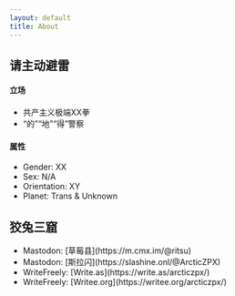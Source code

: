 ```yaml
---
layout: default
title: About
---
```


<h2>请主动避雷</h2>

<h4>立场</h4>
<ul>
  <li>共产主义极端XX拳</li>
  <li>“的”“地”“得”警察</li>
</ul>

  <h4>属性</h4>
<ul>
  <li>Gender: XX</li>
  <li>Sex: N/A</li>
  <li>Orientation: XY</li>
  <li>Planet: Trans & Unknown</li>
</ul>

<h2>狡兔三窟</h2>
<ul>
  <li>Mastodon: [草莓县](https://m.cmx.im/@ritsu)</li>
  <li>Mastodon: [斯拉闪](https://slashine.onl/@ArcticZPX)</li>
  <li>WriteFreely: [Write.as](https://write.as/arcticzpx/)</li>
  <li>WriteFreely: [Writee.org](https://writee.org/arcticzpx/)</li>
</ul>

